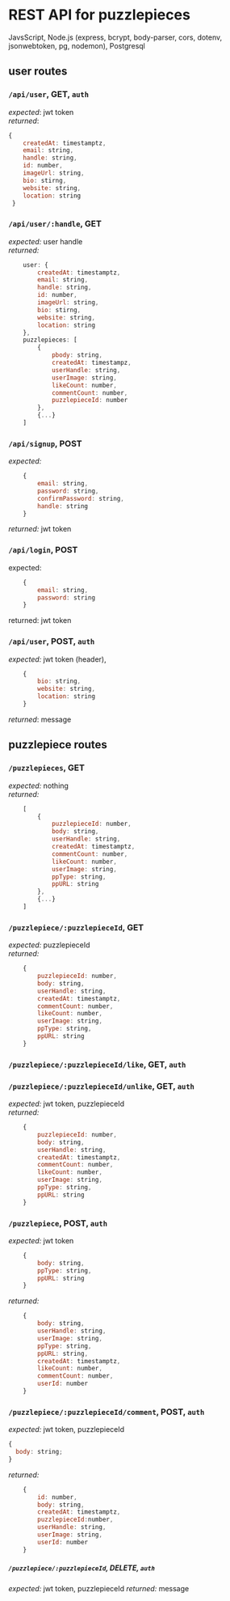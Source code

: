 # REST API for puzzlepieces

JavsScript, Node.js (express, bcrypt, body-parser, cors, dotenv, jsonwebtoken, pg, nodemon), Postgresql

## user routes

### `/api/user`, GET, `auth`

_expected_: jwt token\
_returned_:

```javascript
{
    createdAt: timestamptz,
    email: string,
    handle: string,
    id: number,
    imageUrl: string,
    bio: stirng,
    website: string,
    location: string
 }
```

### `/api/user/:handle`, GET

_expected:_ user handle\
_returned:_

```javascript
    user: {
        createdAt: timestamptz,
        email: string,
        handle: string,
        id: number,
        imageUrl: string,
        bio: stirng,
        website: string,
        location: string
    },
    puzzlepieces: [
        {
            pbody: string,
            createdAt: timestampz,
            userHandle: string,
            userImage: string,
            likeCount: number,
            commentCount: number,
            puzzlepieceId: number
        },
        {...}
    ]
```

### `/api/signup`, POST

_expected:_

```javascript
    {
        email: string,
        password: string,
        confirmPassword: string,
        handle: string
    }
```

_returned:_ jwt token

### `/api/login`, POST

expected:

```javascript
    {
        email: string,
        password: string
    }
```

returned: jwt token

### `/api/user`, POST, `auth`

_expected:_ jwt token (header),

```javascript
    {
        bio: string,
        website: string,
        location: string
    }
```

_returned_: message

## puzzlepiece routes

### `/puzzlepieces`, GET

_expected:_ nothing\
_returned:_

```js
    [
        {
            puzzlepieceId: number,
            body: string,
            userHandle: string,
            createdAt: timestamptz,
            commentCount: number,
            likeCount: number,
            userImage: string,
            ppType: string,
            ppURL: string
        },
        {...}
    ]
```

### `/puzzlepiece/:puzzlepieceId`, GET

_expected:_ puzzlepieceId\
_returned:_

```js
    {
        puzzlepieceId: number,
        body: string,
        userHandle: string,
        createdAt: timestamptz,
        commentCount: number,
        likeCount: number,
        userImage: string,
        ppType: string,
        ppURL: string
    }
```

### `/puzzlepiece/:puzzlepieceId/like`, GET, `auth`

### `/puzzlepiece/:puzzlepieceId/unlike`, GET, `auth`

_expected:_ jwt token, puzzlepieceId\
_returned:_

```js
    {
        puzzlepieceId: number,
        body: string,
        userHandle: string,
        createdAt: timestamptz,
        commentCount: number,
        likeCount: number,
        userImage: string,
        ppType: string,
        ppURL: string
    }
```

### `/puzzlepiece`, POST, `auth`

_expected:_ jwt token

```javascript
    {
        body: string,
        ppType: string,
        ppURL: string
    }
```

_returned:_

```js
    {
        body: string,
        userHandle: string,
        userImage: string,
        ppType: string,
        ppURL: string,
        createdAt: timestamptz,
        likeCount: number,
        commentCount: number,
        userId: number
    }
```

### `/puzzlepiece/:puzzlepieceId/comment`, POST, `auth`

_expected:_ jwt token, puzzlepieceId

```js
{
  body: string;
}
```

_returned:_

```js
    {
        id: number,
        body: string,
        createdAt: timestamptz,
        puzzlepieceId:number,
        userHandle: string,
        userImage: string,
        userId: number
    }
```

##### `/puzzlepiece/:puzzlepieceId`, DELETE, `auth`

_expected:_ jwt token, puzzlepieceId
_returned:_ message
